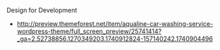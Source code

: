 Design for Development
- http://preview.themeforest.net/item/aqualine-car-washing-service-wordpress-theme/full_screen_preview/25741414?_ga=2.52738856.1270349203.1740912824-157140242.1740904496
